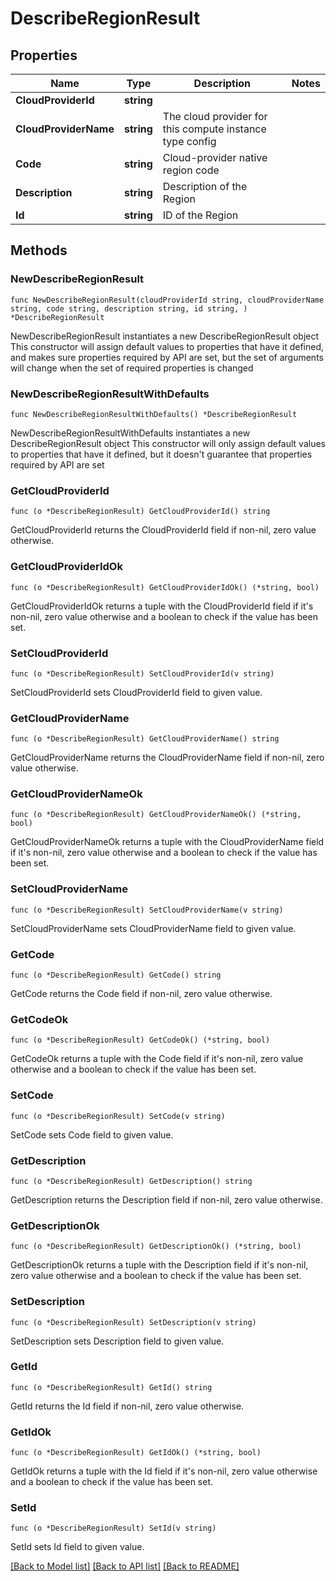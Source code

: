 # DescribeRegionResult

## Properties

Name | Type | Description | Notes
------------ | ------------- | ------------- | -------------
**CloudProviderId** | **string** |  | 
**CloudProviderName** | **string** | The cloud provider for this compute instance type config | 
**Code** | **string** | Cloud-provider native region code | 
**Description** | **string** | Description of the Region | 
**Id** | **string** | ID of the Region | 

## Methods

### NewDescribeRegionResult

`func NewDescribeRegionResult(cloudProviderId string, cloudProviderName string, code string, description string, id string, ) *DescribeRegionResult`

NewDescribeRegionResult instantiates a new DescribeRegionResult object
This constructor will assign default values to properties that have it defined,
and makes sure properties required by API are set, but the set of arguments
will change when the set of required properties is changed

### NewDescribeRegionResultWithDefaults

`func NewDescribeRegionResultWithDefaults() *DescribeRegionResult`

NewDescribeRegionResultWithDefaults instantiates a new DescribeRegionResult object
This constructor will only assign default values to properties that have it defined,
but it doesn't guarantee that properties required by API are set

### GetCloudProviderId

`func (o *DescribeRegionResult) GetCloudProviderId() string`

GetCloudProviderId returns the CloudProviderId field if non-nil, zero value otherwise.

### GetCloudProviderIdOk

`func (o *DescribeRegionResult) GetCloudProviderIdOk() (*string, bool)`

GetCloudProviderIdOk returns a tuple with the CloudProviderId field if it's non-nil, zero value otherwise
and a boolean to check if the value has been set.

### SetCloudProviderId

`func (o *DescribeRegionResult) SetCloudProviderId(v string)`

SetCloudProviderId sets CloudProviderId field to given value.


### GetCloudProviderName

`func (o *DescribeRegionResult) GetCloudProviderName() string`

GetCloudProviderName returns the CloudProviderName field if non-nil, zero value otherwise.

### GetCloudProviderNameOk

`func (o *DescribeRegionResult) GetCloudProviderNameOk() (*string, bool)`

GetCloudProviderNameOk returns a tuple with the CloudProviderName field if it's non-nil, zero value otherwise
and a boolean to check if the value has been set.

### SetCloudProviderName

`func (o *DescribeRegionResult) SetCloudProviderName(v string)`

SetCloudProviderName sets CloudProviderName field to given value.


### GetCode

`func (o *DescribeRegionResult) GetCode() string`

GetCode returns the Code field if non-nil, zero value otherwise.

### GetCodeOk

`func (o *DescribeRegionResult) GetCodeOk() (*string, bool)`

GetCodeOk returns a tuple with the Code field if it's non-nil, zero value otherwise
and a boolean to check if the value has been set.

### SetCode

`func (o *DescribeRegionResult) SetCode(v string)`

SetCode sets Code field to given value.


### GetDescription

`func (o *DescribeRegionResult) GetDescription() string`

GetDescription returns the Description field if non-nil, zero value otherwise.

### GetDescriptionOk

`func (o *DescribeRegionResult) GetDescriptionOk() (*string, bool)`

GetDescriptionOk returns a tuple with the Description field if it's non-nil, zero value otherwise
and a boolean to check if the value has been set.

### SetDescription

`func (o *DescribeRegionResult) SetDescription(v string)`

SetDescription sets Description field to given value.


### GetId

`func (o *DescribeRegionResult) GetId() string`

GetId returns the Id field if non-nil, zero value otherwise.

### GetIdOk

`func (o *DescribeRegionResult) GetIdOk() (*string, bool)`

GetIdOk returns a tuple with the Id field if it's non-nil, zero value otherwise
and a boolean to check if the value has been set.

### SetId

`func (o *DescribeRegionResult) SetId(v string)`

SetId sets Id field to given value.



[[Back to Model list]](../README.md#documentation-for-models) [[Back to API list]](../README.md#documentation-for-api-endpoints) [[Back to README]](../README.md)



